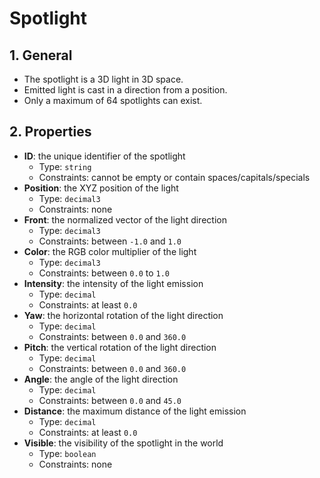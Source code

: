 # Spotlight

## 1. General

- The spotlight is a 3D light in 3D space.
- Emitted light is cast in a direction from a position.
- Only a maximum of 64 spotlights can exist.

## 2. Properties

- **ID**: the unique identifier of the spotlight
  - Type: `string`
  - Constraints: cannot be empty or contain spaces/capitals/specials
- **Position**: the XYZ position of the light
  - Type: `decimal3`
  - Constraints: none
- **Front**: the normalized vector of the light direction
  - Type: `decimal3`
  - Constraints: between `-1.0` and `1.0`
- **Color**: the RGB color multiplier of the light
  - Type: `decimal3`
  - Constraints: between `0.0` to `1.0`
- **Intensity**: the intensity of the light emission
  - Type: `decimal`
  - Constraints: at least `0.0`
- **Yaw**: the horizontal rotation of the light direction
  - Type: `decimal`
  - Constraints: between `0.0` and `360.0`
- **Pitch**: the vertical rotation of the light direction
  - Type: `decimal`
  - Constraints: between `0.0` and `360.0`
- **Angle**: the angle of the light direction
  - Type: `decimal`
  - Constraints: between `0.0` and `45.0`
- **Distance**: the maximum distance of the light emission
  - Type: `decimal`
  - Constraints: at least `0.0`
- **Visible**: the visibility of the spotlight in the world
  - Type: `boolean`
  - Constraints: none
